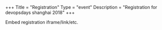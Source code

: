 +++
Title = "Registration"
Type = "event"
Description = "Registration for devopsdays shanghai 2018"
+++

<div style="width:100%; text-align:left;">

Embed registration iframe/link/etc.
</div></div>
</div>
